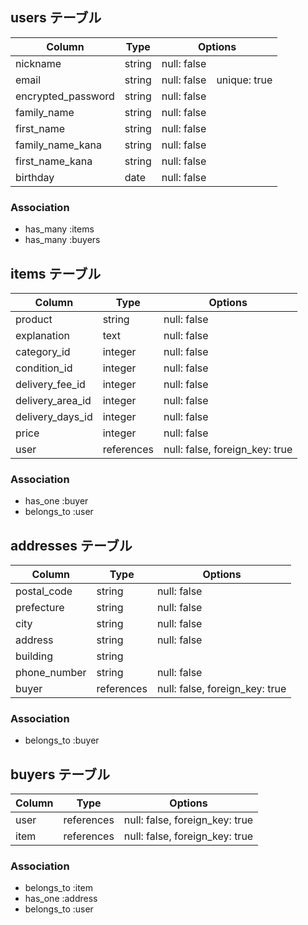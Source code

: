 ## users テーブル

| Column            | Type   | Options                   |
| ----------------  | ------ | ------------------------- |
| nickname          | string | null: false               |
| email             | string | null: false　unique: true |
| encrypted_password| string | null: false               |
| family_name       | string | null: false               |
| first_name        | string | null: false               |
| family_name_kana  | string | null: false               |
| first_name_kana   | string | null: false               |
| birthday          | date   | null: false               |


### Association

- has_many :items
- has_many :buyers



## items テーブル

| Column           | Type      | Options                      |
| ---------------- | --------- | ---------------------------- |
| product          | string    | null: false                  |
| explanation      | text      | null: false                  |
| category_id      | integer   | null: false                  |
| condition_id     | integer   | null: false                  |
| delivery_fee_id  | integer   | null: false                  |
| delivery_area_id | integer   | null: false                  |
| delivery_days_id | integer   | null: false                  |
| price            | integer   | null: false                  |
| user             | references|null: false, foreign_key: true|

### Association

- has_one :buyer
- belongs_to :user

## addresses テーブル

| Column          | Type       | Options                        |
| --------------- | ---------- | ------------------------------ |
| postal_code     | string     | null: false                    |
| prefecture      | string     | null: false                    |
| city            | string     | null: false                    |
| address         | string     | null: false                    |
| building        | string     |                                |
| phone_number    | string     | null: false                    |
| buyer           | references | null: false, foreign_key: true |

### Association

- belongs_to :buyer

## buyers テーブル

| Column          | Type       | Options                        |
| --------------- | ---------- | ------------------------------ |
| user            | references | null: false, foreign_key: true |
| item            | references | null: false, foreign_key: true |


### Association

- belongs_to :item
- has_one :address
- belongs_to :user